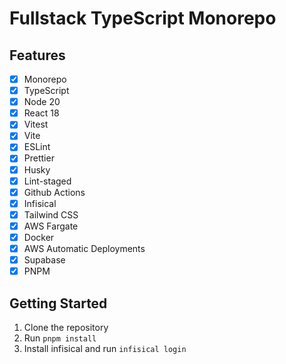 # Fullstack TypeScript Monorepo

## Features 
- [X] Monorepo
- [X] TypeScript
- [X] Node 20
- [X] React 18
- [X] Vitest
- [X] Vite
- [X] ESLint
- [X] Prettier
- [X] Husky
- [X] Lint-staged
- [X] Github Actions
- [X] Infisical
- [X] Tailwind CSS
- [X] AWS Fargate
- [X] Docker
- [X] AWS Automatic Deployments
- [X] Supabase
- [X] PNPM

## Getting Started
1. Clone the repository
2. Run `pnpm install`
3. Install infisical and run `infisical login`